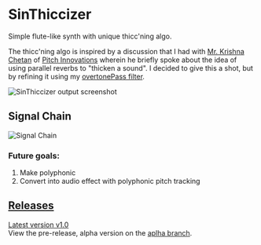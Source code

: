 # SinThiccizer
 Simple flute-like synth with unique thicc'ning algo.

 The thicc'ning algo is inspired by a discussion that I had with [Mr. Krishna Chetan](https://www.linkedin.com/in/krishna-chetan-t-r-8b0a2a66/) of [Pitch Innovations](https://www.pitchinnovations.com/) wherein he briefly spoke about the idea of using parallel reverbs to "thicken a sound".
 I decided to give this a shot, but by refining it using my [overtonePass filter](https://github.com/ethandjoseph/Overtone-Pass-Filter).

![SinThiccizer output screenshot](https://github.com/ethandjoseph/SinThiccizer/blob/main/testBed%20screenshot.png)

## Signal Chain
![Signal Chain](https://github.com/ethandjoseph/Sinthethicc/blob/main/Signal%20Chain.png)

### Future goals:
1. Make polyphonic
2. Convert into audio effect with polyphonic pitch tracking

## [Releases](https://github.com/ethandjoseph/SinThiccizer/releases)
[Latest version v1.0](https://github.com/ethandjoseph/SinThiccizer/releases/tag/v1.0) <br>
View the pre-release, alpha version on the [aplha branch](https://github.com/ethandjoseph/SinThiccizer/tree/alpha).
